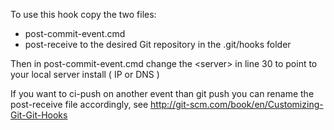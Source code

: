 To use this hook copy the two files:
- post-commit-event.cmd
- post-receive
to the desired Git repository in the .git/hooks folder

Then in post-commit-event.cmd change the &lt;server&gt; in line 30 to point to your local server install ( IP or DNS ) 

If you want to ci-push on another event than git push you can rename the post-receive file accordingly, see http://git-scm.com/book/en/Customizing-Git-Git-Hooks 

